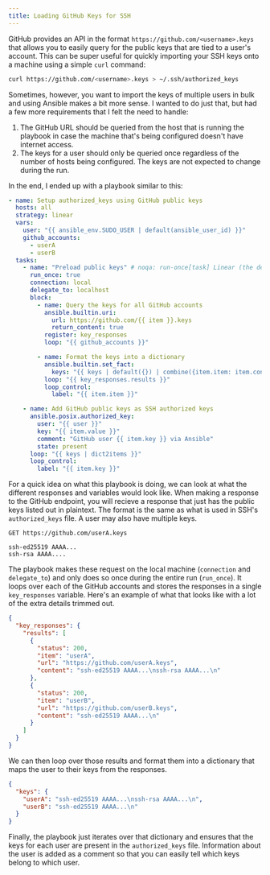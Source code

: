 ```yaml
---
title: Loading GitHub Keys for SSH
---
```


GitHub provides an API in the format `https://github.com/<username>.keys` that allows you to easily
query for the public keys that are tied to a user's account. This can be super useful for quickly
importing your SSH keys onto a machine using a simple `curl` command:

```bash
curl https://github.com/<username>.keys > ~/.ssh/authorized_keys
```

Sometimes, however, you want to import the keys of multiple users in bulk and using Ansible makes a
bit more sense. I wanted to do just that, but had a few more requirements that I felt the need to
handle:
1. The GitHub URL should be queried from the host that is running the playbook in case the machine
that's being configured doesn't have internet access.
2. The keys for a user should only be queried once regardless of the number of hosts being
configured. The keys are not expected to change during the run.

In the end, I ended up with a playbook similar to this:

```yaml
- name: Setup authorized_keys using GitHub public keys
  hosts: all
  strategy: linear
  vars:
    user: "{{ ansible_env.SUDO_USER | default(ansible_user_id) }}"
    github_accounts:
      - userA
      - userB
  tasks:
    - name: "Preload public keys" # noqa: run-once[task] Linear (the default) is explicitly set
      run_once: true
      connection: local
      delegate_to: localhost
      block:
        - name: Query the keys for all GitHub accounts
          ansible.builtin.uri:
            url: https://github.com/{{ item }}.keys
            return_content: true
          register: key_responses
          loop: "{{ github_accounts }}"

        - name: Format the keys into a dictionary
          ansible.builtin.set_fact:
            keys: "{{ keys | default({}) | combine({item.item: item.content}) }}"
          loop: "{{ key_responses.results }}"
          loop_control:
            label: "{{ item.item }}"

    - name: Add GitHub public keys as SSH authorized keys
      ansible.posix.authorized_key:
        user: "{{ user }}"
        key: "{{ item.value }}"
        comment: "GitHub user {{ item.key }} via Ansible"
        state: present
      loop: "{{ keys | dict2items }}"
      loop_control:
        label: "{{ item.key }}"
```

For a quick idea on what this playbook is doing, we can look at what the different responses and
variables would look like. When making a response to the GitHub endpoint, you will recieve a
response that just has the public keys listed out in plaintext. The format is the same as what is
used in SSH's `authorized_keys` file. A user may also have multiple keys.

```
GET https://github.com/userA.keys

ssh-ed25519 AAAA...
ssh-rsa AAAA....
```

The playbook makes these request on the local machine (`connection` and `delegate_to`) and only does
so once during the entire run (`run_once`). It loops over each of the GitHub accounts and stores
the responses in a single `key_responses` variable. Here's an example of what that looks like with a
lot of the extra details trimmed out.

```json
{
  "key_responses": {
    "results": [
      {
        "status": 200,
        "item": "userA",
        "url": "https://github.com/userA.keys",
        "content": "ssh-ed25519 AAAA...\nssh-rsa AAAA...\n"
      },
      {
        "status": 200,
        "item": "userB",
        "url": "https://github.com/userB.keys",
        "content": "ssh-ed25519 AAAA...\n"
      }
    ]
  }
}
```

We can then loop over those results and format them into a dictionary that maps the user to their
keys from the responses.

```json
{
  "keys": {
    "userA": "ssh-ed25519 AAAA...\nssh-rsa AAAA...\n",
    "userB": "ssh-ed25519 AAAA...\n"
  }
}
```

Finally, the playbook just iterates over that dictionary and ensures that the keys for each user are
present in the `authorized_keys` file. Information about the user is added as a comment so that you
can easily tell which keys belong to which user.
